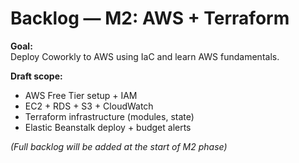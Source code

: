 # Backlog — M2: AWS + Terraform

**Goal:**  
Deploy Coworkly to AWS using IaC and learn AWS fundamentals.

**Draft scope:**
- AWS Free Tier setup + IAM
- EC2 + RDS + S3 + CloudWatch
- Terraform infrastructure (modules, state)
- Elastic Beanstalk deploy + budget alerts

*(Full backlog will be added at the start of M2 phase)*